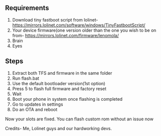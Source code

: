 ## Requirements 
1. Download tiny fastboot script from lolinet- https://mirrors.lolinet.com/software/windows/TinyFastbootScript/
2. Your device firmware(one version older than the one you wish to be on from- https://mirrors.lolinet.com/firmware/lenomola/
3. Brain
4. Eyes

## Steps
1. Extract both TFS and firmware in the same folder
2. Run flash.bat
3. Use the default bootloader version(1st option)
4. Press 5 to flash full firmware and factory reset
5. Wait
6. Boot your phone in system once flashing is completed
7. Go to updates in settings
8. Do an OTA and reboot

Now your slots are fixed. You can flash custom rom without an issue now

Credits- Me, Lolinet guys and our hardworking devs.
